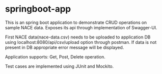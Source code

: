 # springboot-app

This is an spring boot application to demonstrate CRUD operations on sample NACE data. Exposes its api through implementation of Swagger-UI. 

First NACE data(nace-data.csv) needs to be uploaded to application DB using localhost:8080/api/csv/upload option through postman. If data is not present in DB appropriate error message will be displayed.

Application supports: Get, Post, Delete operation. 

Test cases are implemented using JUnit and Mockito.

